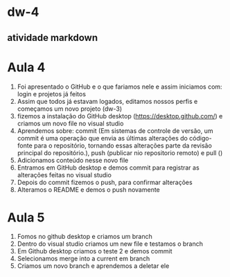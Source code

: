 # dw-4
## atividade markdown 

# Aula 4
1. Foi apresentado o GitHub e o que fariamos nele e assim iniciamos com: login e projetos já feitos
2. Assim que todos já estavam logados, editamos nossos perfis e começamos um novo projeto (dw-3) 
3. fizemos a instalação do GitHub desktop (<https://desktop.github.com/>) e criamos um novo file no visual studio  
4. Aprendemos sobre: commit (Em sistemas de controle de versão, um commit é uma operação que envia as últimas alterações do código-fonte para o repositório, tornando essas alterações parte da revisão principal do repositório.), push (publicar nio repositorio remoto) e pull ()
5. Adicionamos conteúdo nesse novo file 
6. Entramos em GitHub desktop e demos commit para registrar as alterações feitas no visual studio
7. Depois do commit fizemos o push, para confirmar alterações
8. Alteramos o README e demos o push novamente

# Aula 5
1. Fomos no github desktop e criamos um branch 
2. Dentro do visual studio criamos um new file e testamos o branch 
3. Em Github desktop criamos o teste 2 e demos commit 
4. Selecionamos merge into a current em branch
5. Criamos um novo branch e aprendemos a deletar ele